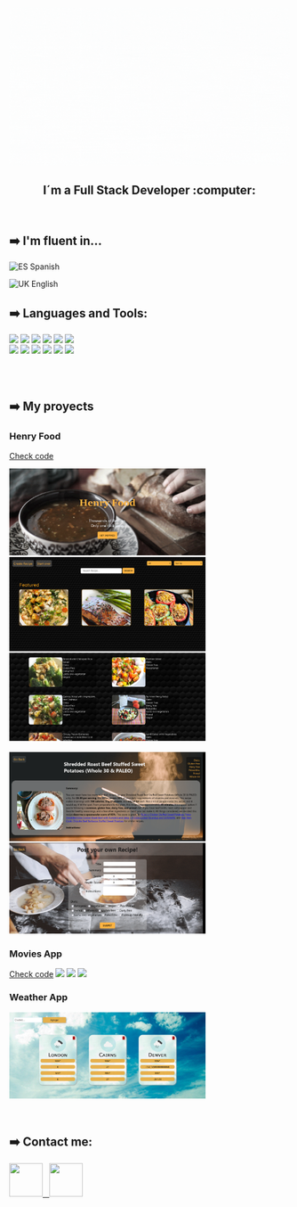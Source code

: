 
![Hi! I'm Sele!](https://github.com/selebruno/selebruno/blob/main/hi!%20i%C2%B4m%20sele.gif)


<h2 align="center">
I´m a Full Stack Developer :computer: 
</h2>

&nbsp;&nbsp;

## :arrow_right: I'm fluent in...
<p>
    <p> <img alt="ES" src="https://camo.githubusercontent.com/e06699867169d4da7d78ee3e7d61d5264594c13e71c002b629901ed94bdf4d95/68747470733a2f2f656d6f6a6970656469612d75732e73332e6475616c737461636b2e75732d776573742d312e616d617a6f6e6177732e636f6d2f7468756d62732f3234302f747769747465722f3235392f666c61672d737061696e5f31663165612d31663166382e706e67" height="22" data-canonical-src="https://emojipedia-us.s3.dualstack.us-west-1.amazonaws.com/thumbs/240/twitter/259/flag-spain_1f1ea-1f1f8.png" style="max-width:100%;"> Spanish
    </p>
    <p> <img src="https://camo.githubusercontent.com/1e71db79954d93a6156efdb3f40269cab34b4a12450a5ca15c0ee3dd4904613e/68747470733a2f2f656d6f6a6970656469612d75732e73332e6475616c737461636b2e75732d776573742d312e616d617a6f6e6177732e636f6d2f7468756d62732f3234302f747769747465722f3235392f666c61672d756e697465642d6b696e67646f6d5f31663165632d31663165372e706e67" alt="UK" height="22" data-canonical-src="https://emojipedia-us.s3.dualstack.us-west-1.amazonaws.com/thumbs/240/twitter/259/flag-united-kingdom_1f1ec-1f1e7.png" style="max-width:100%;"> English
    </p>
  
</p>


## :arrow_right: Languages and Tools:

<p>
  <code><img width="15%" heigth="100px" src="https://cobaltoconsulting.com/wp-content/uploads/2019/09/javascript-logo.png"></code>
  <code><img width="15%" heigth="100px" src="https://programacion.net/files/article/article_02169_.jpg"></code>
  <code><img width="15%"heigth="100px" src="https://disenowebakus.net/imagenes/articulos/html5.jpg"></code>
  <code><img width="15%" heigth="100px" src="https://blog.wildix.com/wp-content/uploads/2020/06/react-logo.jpg"></code>
  <code><img width="15%" heigth="100px" src="https://dineroclub.net/wp-content/uploads/2021/02/REDUX.png"></code>
  <code><img width="15%" heigth="100px" src="https://upload.wikimedia.org/wikipedia/commons/thumb/e/e0/Git-logo.svg/1280px-Git-logo.svg.png"></code>
    <br />
  <code><img width="15%"heigth="100px" src="https://training.techtalkthai.com/wp-content/uploads/2020/11/nodejs_logo_banner_01-600x314-1.png"></code>
  <code><img width="15%" heigth="100px" src="https://miro.medium.com/max/766/1*uPL1uCtLBRSk6akPL2hNzg.jpeg"></code>
  <code><img width="15%" heigth="10opx" src="https://alvaroperdiz.com/images/headers/postgresql.png"></code>
  <code><img width="15%"  heigth="100px" src="https://i.blogs.es/91493f/sequelize/1366_2000.png"></code>
  <code><img  width="15%"  heigth="100px" src="https://i.imgur.com/DRUiMyM.png"></code>
  <code><img  width="15%"  heigth="100px" src="https://developers.pendo.io/wp-content/uploads/2020/11/react-native.png"></code>
  <br />
  <br />
</p>

&nbsp;

## :arrow_right: My proyects


<h3> Henry Food </h3> <a href="https://github.com/selebruno/henry-food" target="_blank">Check code</a>
<p> 
  <a><img width="70%" src="https://github.com/selebruno/selebruno/blob/main/Screenshot%202021-06-01%20at%2011-45-20%20Henry%20Food.png"></a>
  <a><img width="70%" src="https://github.com/selebruno/selebruno/blob/main/Screenshot%202021-06-01%20at%2011-45-35%20Henry%20Food.png"></a>
   <a><img width="70%" src="https://github.com/selebruno/selebruno/blob/main/Screenshot%202021-06-01%20at%2011-46-20%20Henry%20Food.png"></a>
  <a><img width="70%" src2="https://github.com/selebruno/selebruno/blob/main/Screenshot%202021-06-01%20at%2011-46-20%20Henry%20Food.png"></a>
  <a><img width="70%" src="https://github.com/selebruno/selebruno/blob/main/Screenshot%202021-06-01%20at%2011-46-37%20Henry%20Food.png"></a>
  <a><img width="70%" src="https://github.com/selebruno/selebruno/blob/main/Screenshot%202021-06-01%20at%2011-47-02%20Henry%20Food.png"></a>
</p>


<h3> Movies App </h3> <a href="https://github.com/selebruno/Movies-app" target="_blank">Check code</a>
<a><img width="70%" src="https://github.com/selebruno/selebruno/blob/main/Screenshot%202021-06-04%20at%2012-23-41%20React%20App.png"></a>
  <a><img width="70%" src="https://github.com/selebruno/selebruno/blob/main/Screenshot%202021-06-04%20at%2012-24-28%20React%20App.png"></a>
   <a><img width="70%" src="https://github.com/selebruno/selebruno/blob/main/Screenshot%202021-06-04%20at%2012-25-43%20React%20App.png"></a>
  <a><img width="70%" src2="https://github.com/selebruno/selebruno/blob/main/Screenshot%202021-06-04%20at%2012-25-52%20React%20App.png"></a>



  
<h3> Weather App </h3>
 <a><img width="70%" src="https://github.com/selebruno/selebruno/blob/main/Screenshot%202021-05-31%20at%2017-48-47%20Weather%20App.png"></a>



&nbsp;

## :arrow_right: Contact me:
<span >
<a href="https://www.linkedin.com/in/selene-bruno-409ab0ba/" ><img width="60px" height="60px" src="https://cdn.icon-icons.com/icons2/2428/PNG/512/linkedin_black_logo_icon_147114.png"> &nbsp;
<a href="mailto:selebruno@hotmail.com" ><img width="60px" height="60px" src="https://upload.wikimedia.org/wikipedia/commons/thumb/e/ec/Circle-icons-mail.svg/1200px-Circle-icons-mail.svg.png">
</span>
